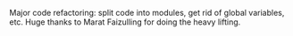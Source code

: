 Major code refactoring: split code into modules, get rid of global variables, etc. Huge thanks to Marat Faizulling for doing the heavy lifting.
